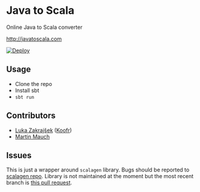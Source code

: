 Java to Scala
=============

Online Java to Scala converter

http://javatoscala.com

[![Deploy](https://www.herokucdn.com/deploy/button.png)](https://heroku.com/deploy)

## Usage
- Clone the repo
- Install sbt
- `sbt run`

## Contributors

- [Luka Zakrajšek](https://github.com/bancek) ([Koofr](http://koofr.eu))
- [Martin Mauch](https://github.com/nightscape)

## Issues

This is just a wrapper around `scalagen` library. Bugs should be reported to [scalagen repo](https://github.com/timowest/scalagen). Library is not maintained at the moment but the most recent branch is [this pull request](https://github.com/timowest/scalagen/pull/84).
